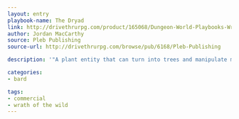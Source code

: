 ```yaml
---
layout: entry
playbook-name: The Dryad
link: http://drivethrurpg.com/product/165068/Dungeon-World-Playbooks-Wrath-of-the-Wild-Bundle
author: Jordan MacCarthy
source: Pleb Publishing
source-url: http://drivethrurpg.com/browse/pub/6168/Pleb-Publishing

description: '"A plant entity that can turn into trees and manipulate mortals."'

categories:
- bard

tags:
- commercial
- wrath of the wild
---
```

